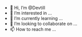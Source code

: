 - 👋 Hi, I’m @Devtill
- 👀 I’m interested in ...
- 🌱 I’m currently learning ...
- 💞️ I’m looking to collaborate on ...
- 📫 How to reach me ...

<!---
Devtill/Devtill is a ✨ special ✨ repository because its `README.md` (this file) appears on your GitHub profile.
You can click the Preview link to take a look at your changes.
--->

